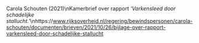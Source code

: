 Carola Schouten (2021)\nKamerbrief over rapport _‘Varkensleed door schadelijke stallucht.’_\nhttps://www.rijksoverheid.nl/regering/bewindspersonen/carola-schouten/documenten/brieven/2021/10/26/bijlage-over-rapport-varkensleed-door-schadelijke-stallucht